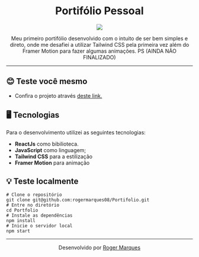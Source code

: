 <div align='center'>
  <h1>Portifólio Pessoal</h1>
  <img src="https://i.ibb.co/6wbKg1w/Captura-de-tela-de-2023-04-07-11-17-47.png"/>
  <p>Meu primeiro portifólio desenvolvido com o intuito de ser bem simples e direto, onde me desafiei a utilizar Tailwind CSS pela primeira vez além do Framer Motion para fazer algumas animações. PS (AINDA NÃO FINALIZADO)</p>
</div>
<hr />

## :blush:  Teste você mesmo
- Confira o projeto através <a href="https://portifolio-mu-eight.vercel.app/">deste link.<a/> 

## :desktop_computer:  Tecnologias
Para o desenvolvimento utilizei as seguintes tecnologias: 
- **ReactJs** como bibilioteca.
- **JavaScript** como linguagem;
- **Tailwind CSS** para a estilização
- **Framer Motion** para animação

## :bulb: Teste localmente
```
# Clone o repositório
git clone git@github.com:rogermarques08/Portifolio.git
# Entre no diretório
cd Portfolio
# Instale as dependências
npm install
# Inicie o servidor local
npm start
```

<hr />

<div align='center'>
 Desenvolvido por
  <a href="https://github.com/rogermarques08">Roger Marques<a/>
 
</div>
 
